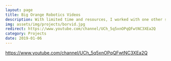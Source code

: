 ```yaml
---
layout: page
title: Big Orange Robotics Videos
description: With limited time and resources, I worked with one other student to plan, record, and edit the video coverage of the Big Orange Robotics robot in 3 days team in 2019. All five of these videos were produced in a 72 hour time period and received thousands of views. 
img: assets/img/projects/borvid.jpg
redirect: https://www.youtube.com/channel/UCh_5q5xnOPqQFwtNC3XEa2Q
category: Projects
date: 2019-01-06
---
```


https://www.youtube.com/channel/UCh_5q5xnOPqQFwtNC3XEa2Q

